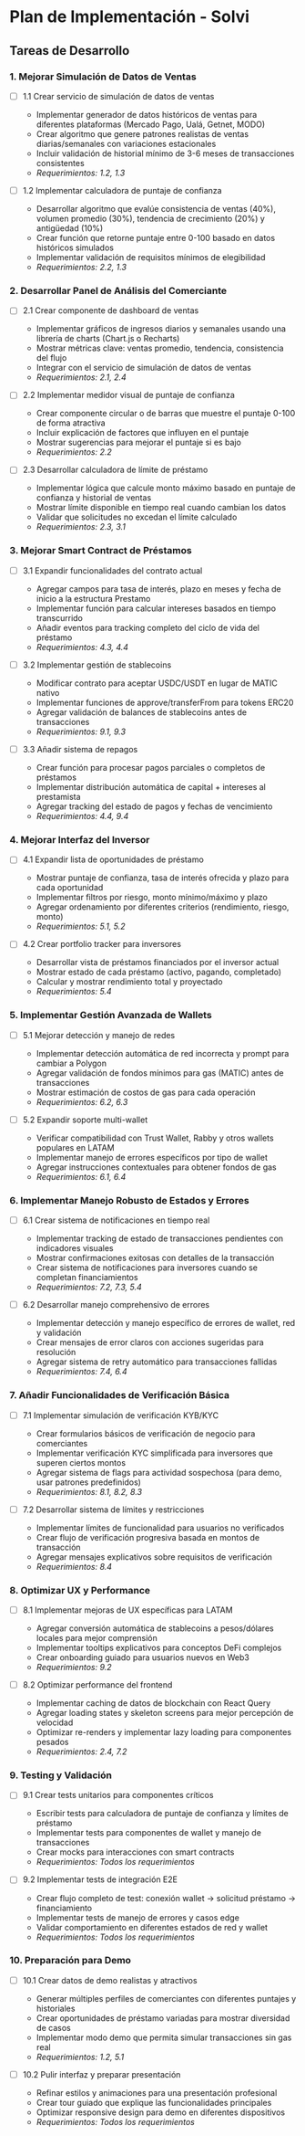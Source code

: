 # Plan de Implementación - Solvi

## Tareas de Desarrollo

### 1. Mejorar Simulación de Datos de Ventas

- [ ] 1.1 Crear servicio de simulación de datos de ventas
  - Implementar generador de datos históricos de ventas para diferentes plataformas (Mercado Pago, Ualá, Getnet, MODO)
  - Crear algoritmo que genere patrones realistas de ventas diarias/semanales con variaciones estacionales
  - Incluir validación de historial mínimo de 3-6 meses de transacciones consistentes
  - _Requerimientos: 1.2, 1.3_

- [ ] 1.2 Implementar calculadora de puntaje de confianza
  - Desarrollar algoritmo que evalúe consistencia de ventas (40%), volumen promedio (30%), tendencia de crecimiento (20%) y antigüedad (10%)
  - Crear función que retorne puntaje entre 0-100 basado en datos históricos simulados
  - Implementar validación de requisitos mínimos de elegibilidad
  - _Requerimientos: 2.2, 1.3_

### 2. Desarrollar Panel de Análisis del Comerciante

- [ ] 2.1 Crear componente de dashboard de ventas
  - Implementar gráficos de ingresos diarios y semanales usando una librería de charts (Chart.js o Recharts)
  - Mostrar métricas clave: ventas promedio, tendencia, consistencia del flujo
  - Integrar con el servicio de simulación de datos de ventas
  - _Requerimientos: 2.1, 2.4_

- [ ] 2.2 Implementar medidor visual de puntaje de confianza
  - Crear componente circular o de barras que muestre el puntaje 0-100 de forma atractiva
  - Incluir explicación de factores que influyen en el puntaje
  - Mostrar sugerencias para mejorar el puntaje si es bajo
  - _Requerimientos: 2.2_

- [ ] 2.3 Desarrollar calculadora de límite de préstamo
  - Implementar lógica que calcule monto máximo basado en puntaje de confianza y historial de ventas
  - Mostrar límite disponible en tiempo real cuando cambian los datos
  - Validar que solicitudes no excedan el límite calculado
  - _Requerimientos: 2.3, 3.1_

### 3. Mejorar Smart Contract de Préstamos

- [ ] 3.1 Expandir funcionalidades del contrato actual
  - Agregar campos para tasa de interés, plazo en meses y fecha de inicio a la estructura Prestamo
  - Implementar función para calcular intereses basados en tiempo transcurrido
  - Añadir eventos para tracking completo del ciclo de vida del préstamo
  - _Requerimientos: 4.3, 4.4_

- [ ] 3.2 Implementar gestión de stablecoins
  - Modificar contrato para aceptar USDC/USDT en lugar de MATIC nativo
  - Implementar funciones de approve/transferFrom para tokens ERC20
  - Agregar validación de balances de stablecoins antes de transacciones
  - _Requerimientos: 9.1, 9.3_

- [ ] 3.3 Añadir sistema de repagos
  - Crear función para procesar pagos parciales o completos de préstamos
  - Implementar distribución automática de capital + intereses al prestamista
  - Agregar tracking del estado de pagos y fechas de vencimiento
  - _Requerimientos: 4.4, 9.4_

### 4. Mejorar Interfaz del Inversor

- [ ] 4.1 Expandir lista de oportunidades de préstamo
  - Mostrar puntaje de confianza, tasa de interés ofrecida y plazo para cada oportunidad
  - Implementar filtros por riesgo, monto mínimo/máximo y plazo
  - Agregar ordenamiento por diferentes criterios (rendimiento, riesgo, monto)
  - _Requerimientos: 5.1, 5.2_

- [ ] 4.2 Crear portfolio tracker para inversores
  - Desarrollar vista de préstamos financiados por el inversor actual
  - Mostrar estado de cada préstamo (activo, pagando, completado)
  - Calcular y mostrar rendimiento total y proyectado
  - _Requerimientos: 5.4_

### 5. Implementar Gestión Avanzada de Wallets

- [ ] 5.1 Mejorar detección y manejo de redes
  - Implementar detección automática de red incorrecta y prompt para cambiar a Polygon
  - Agregar validación de fondos mínimos para gas (MATIC) antes de transacciones
  - Mostrar estimación de costos de gas para cada operación
  - _Requerimientos: 6.2, 6.3_

- [ ] 5.2 Expandir soporte multi-wallet
  - Verificar compatibilidad con Trust Wallet, Rabby y otros wallets populares en LATAM
  - Implementar manejo de errores específicos por tipo de wallet
  - Agregar instrucciones contextuales para obtener fondos de gas
  - _Requerimientos: 6.1, 6.4_

### 6. Implementar Manejo Robusto de Estados y Errores

- [ ] 6.1 Crear sistema de notificaciones en tiempo real
  - Implementar tracking de estado de transacciones pendientes con indicadores visuales
  - Mostrar confirmaciones exitosas con detalles de la transacción
  - Crear sistema de notificaciones para inversores cuando se completan financiamientos
  - _Requerimientos: 7.2, 7.3, 5.4_

- [ ] 6.2 Desarrollar manejo comprehensivo de errores
  - Implementar detección y manejo específico de errores de wallet, red y validación
  - Crear mensajes de error claros con acciones sugeridas para resolución
  - Agregar sistema de retry automático para transacciones fallidas
  - _Requerimientos: 7.4, 6.4_

### 7. Añadir Funcionalidades de Verificación Básica

- [ ] 7.1 Implementar simulación de verificación KYB/KYC
  - Crear formularios básicos de verificación de negocio para comerciantes
  - Implementar verificación KYC simplificada para inversores que superen ciertos montos
  - Agregar sistema de flags para actividad sospechosa (para demo, usar patrones predefinidos)
  - _Requerimientos: 8.1, 8.2, 8.3_

- [ ] 7.2 Desarrollar sistema de límites y restricciones
  - Implementar límites de funcionalidad para usuarios no verificados
  - Crear flujo de verificación progresiva basada en montos de transacción
  - Agregar mensajes explicativos sobre requisitos de verificación
  - _Requerimientos: 8.4_

### 8. Optimizar UX y Performance

- [ ] 8.1 Implementar mejoras de UX específicas para LATAM
  - Agregar conversión automática de stablecoins a pesos/dólares locales para mejor comprensión
  - Implementar tooltips explicativos para conceptos DeFi complejos
  - Crear onboarding guiado para usuarios nuevos en Web3
  - _Requerimientos: 9.2_

- [ ] 8.2 Optimizar performance del frontend
  - Implementar caching de datos de blockchain con React Query
  - Agregar loading states y skeleton screens para mejor percepción de velocidad
  - Optimizar re-renders y implementar lazy loading para componentes pesados
  - _Requerimientos: 2.4, 7.2_

### 9. Testing y Validación

- [ ] 9.1 Crear tests unitarios para componentes críticos
  - Escribir tests para calculadora de puntaje de confianza y límites de préstamo
  - Implementar tests para componentes de wallet y manejo de transacciones
  - Crear mocks para interacciones con smart contracts
  - _Requerimientos: Todos los requerimientos_

- [ ] 9.2 Implementar tests de integración E2E
  - Crear flujo completo de test: conexión wallet → solicitud préstamo → financiamiento
  - Implementar tests de manejo de errores y casos edge
  - Validar comportamiento en diferentes estados de red y wallet
  - _Requerimientos: Todos los requerimientos_

### 10. Preparación para Demo

- [ ] 10.1 Crear datos de demo realistas y atractivos
  - Generar múltiples perfiles de comerciantes con diferentes puntajes y historiales
  - Crear oportunidades de préstamo variadas para mostrar diversidad de casos
  - Implementar modo demo que permita simular transacciones sin gas real
  - _Requerimientos: 1.2, 5.1_

- [ ] 10.2 Pulir interfaz y preparar presentación
  - Refinar estilos y animaciones para una presentación profesional
  - Crear tour guiado que explique las funcionalidades principales
  - Optimizar responsive design para demo en diferentes dispositivos
  - _Requerimientos: Todos los requerimientos_